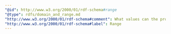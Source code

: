 ```yaml
---
"@id": http://www.w3.org/2000/01/rdf-schema#range
"@type": rdfs/domain_and_range.md
"http://www.w3.org/2000/01/rdf-schema#comment": What values can the property have?
"http://www.w3.org/2000/01/rdf-schema#label": Range
---
```

